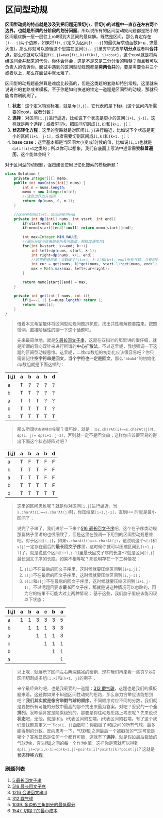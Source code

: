 # 区间型动规

**区间型动规的特点就是涉及到把问题无限切小，但切小的过程中一直存在左右两个边界，也就是所谓的分阶段的划分问题**。所以说所有的区间型动规问题都是把小的区间最优解一层一层往上roll得到大区间的最优解。既然是区间，那么肯定存在`[i...j]`两个边界，如果将`f(i,j)`定义为区间`[i...j]`的最优解求值函数(e.g., 求最大值)，那么你就可以遵循这个思路在区间`[i...j]`里穷举式枚举**切分点**或者叫**合并点**，那么你就可以得到`f(i,j)=max{f(i,k)+f(k+1, j)+cost}`，这个cost就是将两组区间合并起来的代价，你体会体会，这是不是又是二分分治的精髓？而且我可以负责人的告诉你，面试中遇到的区间型动规题都是**两两合并**的，要是需要合并三个或者以上，那么在面试中就太难了。

区间型的动规题虽然算是难度比较高的，但是这类题的套路却特别常规，这里就来说说它的套路或者模板。至于你是如何快速的锁定一道题是区间型的动规，那就只能考你刷刷刷了。
1. **状态**：这个定义特别标准，就是`dp(i,j)`，它代表的是下标i，j这个区间内所需要的cost，或者分数；
1. **选择**：对区间`[i,j]`进行逼近，比如说下个状态是更小的区间`[i+1, j-1]`，这样就是两个选择；或者穷举k，把区间切割成`[i,k]`和`[k+1, j]`；
1. **状态转化方程**：这里的套路就是对区间`[i,j]`进行逼近，比如说下个状态是更小的区间`[i+1, j-1]`，或者需要切割区间成`[i,k]`和`[k+1, j]`；
1. **base case**：这里基本都是当区间大小变成1时候的值，比如说`[i,i]`也就是`dp[i][i]=1`之类的；所以你可以想象，我们自底而上写法中通常需要**斜着遍历**，这个能体会吗？

对于区间型的动规题，强烈建议使用记忆化搜索的模板解题：
```java
class Solution {
    private Integer[][] memo;
    public int maxCoins(int[] nums) {
        int n = nums.length;
        memo = new Integer[n][n];
        //注意边界的开或闭
        return dp(nums, 0, n-1);
    }
    
    //区间开始用start，区间结尾用end
    private int dp(int[] nums, int start, int end){
        if(start>end) return 0;
        if(memo[start][end]!=null) return memo[start][end];
        
        int max=Integer.MIN_VALUE;
        //遍历开始与结束简单所有可能值，颗粒度通常为1
        for(int k=start; k<=end; k++){
            int left=dp(nums, start, k-1);
            int right=dp(nums, k+1, end);
            //这里的意思是：当戳破了[start, k-1]和[k+1, end]所有气球，与看相邻的就是start和end了
            int cur = get(nums, k)*get(nums, start-1)*get(nums, end+1); 
            max = Math.max(max, left+cur+right);
        }
        
        return memo[start][end] = max;
    }
                                    
    private int get(int[] nums, int i){
        if(i==-1 || i==nums.length) return 1;
        return nums[i];
    }
}
```

> 借着本文希望能体将区间型动规问题扒扒皮，找出共性和解题套路来。按照惯例，直接阶梯性的聊一下这个话题吧。
> 
> 先来最简单地，就是[5 最长回文子串](https://leetcode.com/problems/longest-palindromic-substring/)，这题在双指针的那里讲的很仔细，就是所谓的背向双针来进行所谓的**中心扩散法**，不过这里呢，我想强调一下这题的区间型动规思维。这里呢，二维dp数组的初始化应该很容易吧？你只需要记住**空字符串是回文，当个字符也一定是回文**，那么`"ababd"`的初始化dp数组就是下面这样的：

| (i,j) | a | b | a | b | d |
| -- |:-:| :-:| :-:|:-:| :-:|  
| a  | T | ? | ? | ? | ?
| b  | T | T | ? | ? | ?
| a  | T | T | T | ? | ?
| b  | T | T | T | T | ?
| d  | T | T | T | T | T  
>那么所谓`状态转移方程`呢？很巧妙，就是：`当s.charAt(i)==s.charAt(j)时，dp(i，j)= dp(i+1，j-1)`，否则就一定不是回文串；这样你应该很容易的得出下面这个状态矩阵对吧？

| (i,j) | a | b | a | b | d |
| -- |:-:| :-:| :-:|:-:| :-:|  
| a  | T | F | T | F | F
| b  | T | T | T | F | F
| a  | T | T | T | F | F
| b  | T | T | T | T | F
| d  | T | T | T | T | T 
> 这里的区间思维呢？就是你对区间`[i,j]`进行逼近，当`s.charAt(i)==s.charAt(j)`时，你压缩至`[i+1,j-1]`，直到i==j时就是最小区间了；
>
>说完了子串了，我们进阶一下来个[516 最长回文子序](https://leetcode.com/problems/longest-palindromic-subsequence/)吧。这个在子序类动规那篇帖子里讲的也很细致了，但是这里在强调一下用到的区间型动规思维吧。对于区间`[i,j]`，如果`s.charAt(i)==s.charAt(j)`，这说明这个`s[i]`和`s[j]`一定存在最后的**最长回文子序**里，这时候你就可以压缩区间到`[i+1,j-1]`了，就是说这个区间`[i+1,j-1]`里最长回文子序的长度+2就是区间`[i,j]`最长回文子序的长度。如果不相等呢？那说明存在一下三种情况：
>1. `s[i]`不在最后的回文子序里，这时候就要压缩区间到`[i+1,j]`；
>1. `s[j]`不在最后的回文子序里，这时候就要压缩区间到`[i,j-1]`；
>1. `s[i]`和`s[j]`不在最后的回文子序里，这时候就要压缩区间到`[i+1,j-1]`，不过呢题目要求**最长**回文子序，那就是说这种情况可以忽略的，因为它的结果不可能大过上两种情况；
> 基于这些，我们脑子里应该能闪现以下状态：

| (i,j) |a|b|a|c|b|a|
| -- |:-:| :-:| :-:|:-:| :-:|:-:|  
| a  | 1 | 1 | 3 | 3 | 3 | 5
| b  |   | 1 | 1 | 1 | 3 | 3
| a  |   |   | 1 | 1 | 1 | 3
| c  |   |   |   | 1 | 1 | 1
| b  |   |   |   |   | 1 | 1
| a  |   |   |   |   |   | 1
>
> 以上呢，就展示了区间左右两端缩减的案例，现在我们再来看一些穷举k把区间切割成多组`[i,k]`和`[k+1, j]`的例子；
>
> 来个最经典的吧，也是我最爱的一道题：[312 戳气球](https://leetcode.com/problems/burst-balloons/)，这题也是我们的模板题来着。这题你如果不知道区间性动规的思路，那么暴力穷举应该能想到吧？**我们其实就是像穷举戳气球的顺序**，不同顺序对应不同的分数，我们就是要把所有可能的分数中最高的那个找出来最为答案，对吧？妥妥的一个**全排列**，发咋读肯定是阶乘级别的。那要是你往动规思路上考虑呢？先来说说**状态**吧，无他，就是i和j。i代表区间的左端，j代表区间的右端，有了这个我们爱找题意定义一下`dp(i, j)`函数吧：你戳破了i和j之间的所有气球，最多能得到的分数。反向思考一下，气球i和j之间最后一个被戳破的气球可能是哪个？答案显然是任何一个都有可能，这就有了**选择**，就是假设最后戳破的气球为k，穷举i和j之间的每一个作为k值，这样你是否就可以得到`dp(i,j)=dp(i,k-1)+dp(k+1,j)+points[i]*points[k]*point[j]`? 这就是**状态转移方程**。
>
>
>

### **刷题列表**
1. [5 最长回文子串](https://leetcode.com/problems/longest-palindromic-substring/)
1. [516 最长回文子序](https://leetcode.com/problems/longest-palindromic-subsequence/)
1. [1216 合法回文串III](https://leetcode.com/problems/valid-palindrome-iii/)
1. [312 戳气球](https://leetcode.com/problems/burst-balloons/)
1. [1039. 多边形三角剖分的最低得分](https://leetcode.com/problems/minimum-score-triangulation-of-polygon/)
1. [1547. 切棍子的最小成本](https://leetcode.com/problems/minimum-cost-to-cut-a-stick/)
